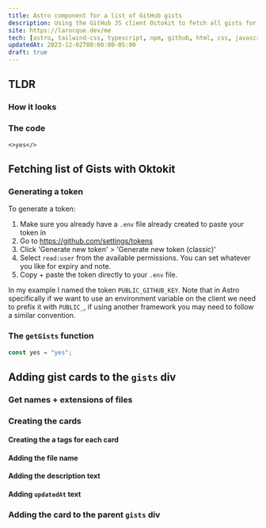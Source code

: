 ```yaml
---
title: Astro component for a list of GitHub gists
description: Using the GitHub JS client Octokit to fetch all gists for a user and render them using an Astro component.
site: https://larocque.dev/me
tech: [astro, tailwind-css, typescript, npm, github, html, css, javascript]
updatedAt: 2023-12-02T00:00:00-05:00
draft: true
---
```


## TLDR

### How it looks

### The code

```astro
<>yes</>
```

## Fetching list of Gists with Oktokit

### Generating a token

To generate a token:

1. Make sure you already have a `.env` file already created to paste your token in
2. Go to https://github.com/settings/tokens
3. Click 'Generate new token' > 'Generate new token (classic)'
4. Select `read:user` from the available permissions. You can set whatever you like for expiry and note.
5. Copy + paste the token directly to your `.env` file.

In my example I named the token `PUBLIC_GITHUB_KEY`. Note that in Astro specifically if we want to use an environment variable on the client we need to prefix it with `PUBLIC_`, if using another framework you may need to follow a similar convention.

### The `getGists` function

```typescript
const yes = "yes";
```

## Adding gist cards to the `gists` div

### Get names + extensions of files

### Creating the cards

#### Creating the a tags for each card

#### Adding the file name

#### Adding the description text

#### Adding `updatedAt` text

### Adding the card to the parent `gists` div
